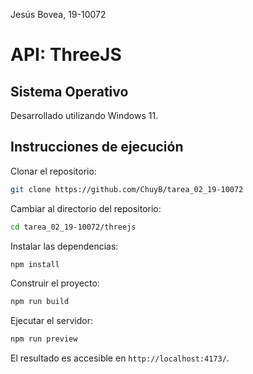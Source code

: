 Jesús Bovea,
19-10072

# API: ThreeJS

## Sistema Operativo

Desarrollado utilizando Windows 11.

## Instrucciones de ejecución

Clonar el repositorio:
```sh
git clone https://github.com/ChuyB/tarea_02_19-10072
```

Cambiar al directorio del repositorio:
```sh
cd tarea_02_19-10072/threejs
```

Instalar las dependencias:
```sh
npm install
```

Construir el proyecto:
```sh
npm run build
```

Ejecutar el servidor:
```sh
npm run preview
```

El resultado es accesible en `http://localhost:4173/`.
